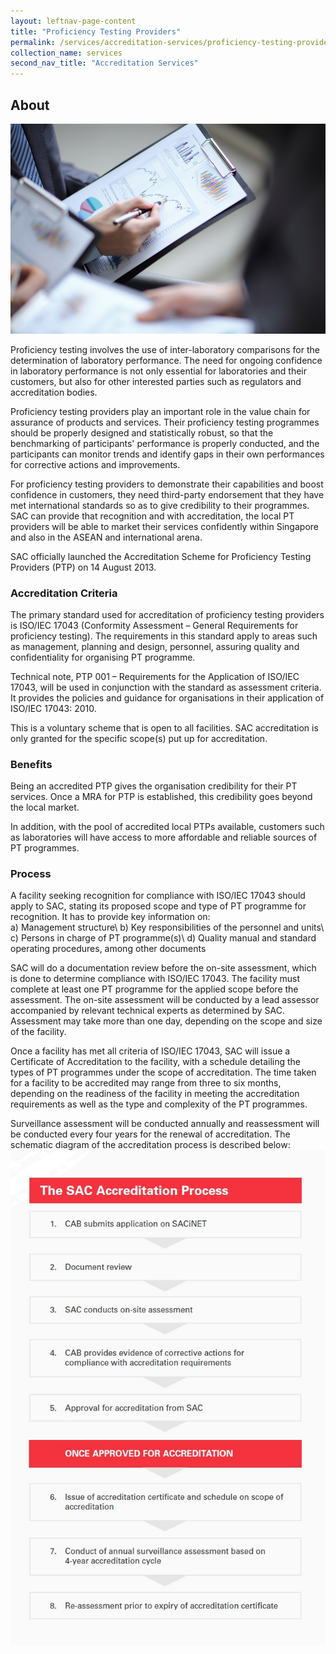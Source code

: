 ```yaml
---
layout: leftnav-page-content
title: "Proficiency Testing Providers"
permalink: /services/accreditation-services/proficiency-testing-providers
collection_name: services
second_nav_title: "Accreditation Services"
---
```

## About
![Accreditation of Proficiency Testing Providers](/images/services/proficiency-testing-accreditation-services.jpg)

Proficiency testing involves the use of inter-laboratory comparisons for the determination of laboratory performance. The need for ongoing confidence in laboratory performance is not only essential for laboratories and their customers, but also for other interested parties such as regulators and accreditation bodies. 

Proficiency testing providers play an important role in the value chain for assurance of products and services. Their proficiency testing programmes should be properly designed and statistically robust, so that the benchmarking of participants' performance is properly conducted, and the participants can monitor trends and identify gaps in their own performances for corrective actions and improvements.

For proficiency testing providers to demonstrate their capabilities and boost confidence in customers, they need third-party endorsement that they have met international standards so as to give credibility to their programmes. SAC can provide that recognition and with accreditation, the local PT providers will be able to market their services confidently within Singapore and also in the ASEAN and international arena.

SAC officially launched the Accreditation Scheme for Proficiency Testing Providers (PTP) on 14 August 2013.

### Accreditation Criteria

The primary standard used for accreditation of proficiency testing providers is ISO/IEC 17043 (Conformity Assessment – General Requirements for proficiency testing). The requirements in this standard apply to areas such as management, planning and design, personnel, assuring quality and confidentiality for organising PT programme. 

Technical note, PTP 001 – Requirements for the Application of ISO/IEC 17043, will be used in conjunction with the standard as assessment criteria. It provides the policies and guidance for organisations in their application of ISO/IEC 17043: 2010.

This is a voluntary scheme that is open to all facilities. SAC accreditation is only granted for the specific scope(s) put up for accreditation. 

### Benefits

Being an accredited PTP gives the organisation credibility for their PT services. Once a MRA for PTP is established, this credibility goes beyond the local market.

In addition, with the pool of accredited local PTPs available, customers such as laboratories will have access to more affordable and reliable sources of PT programmes.

### Process

A facility seeking recognition for compliance with ISO/IEC 17043 should apply to SAC, stating its proposed scope and type of PT programme for recognition. It has to provide key information on:  
   a) Management structure\\
   b) Key responsibilities of the personnel and units\\
   c) Persons in charge of PT programme(s)\\
   d) Quality manual and standard operating procedures, among other documents

SAC will do a documentation review before the on-site assessment, which is done to determine compliance with ISO/IEC 17043. The facility must complete at least one PT programme for the applied scope before the assessment. The on-site assessment will be conducted by a lead assessor accompanied by relevant technical experts as determined by SAC. Assessment may take more than one day, depending on the scope and size of the facility. 

Once a facility has met all criteria of ISO/IEC 17043, SAC will issue a Certificate of Accreditation to the facility, with a schedule detailing the types of PT programmes under the scope of accreditation. The time taken for a facility to be accredited may range from three to six months, depending on the readiness of the facility in meeting the accreditation requirements as well as the type and complexity of the PT programmes. 

Surveillance assessment will be conducted annually and reassessment will be conducted every four years for the renewal of accreditation. The schematic diagram of the accreditation process is described below:  
![Accreditation Process](/images/services/sac-accreditation-process-flowchart.jpg) 
